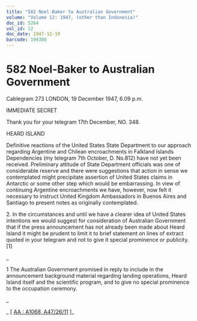 ```yaml
---
title: "582 Noel-Baker to Australian Government"
volume: "Volume 12: 1947, (other than Indonesia)"
doc_id: 5264
vol_id: 12
doc_date: 1947-12-19
barcode: 194388
---
```


# 582 Noel-Baker to Australian Government

Cablegram 273 LONDON, 19 December 1947, 6.09 p.m.

IMMEDIATE SECRET

Thank you for your telegram 17th December, NO. 348.

HEARD ISLAND

Definitive reactions of the United States State Department to our approach regarding Argentine and Chilean encroachments in Falkland Islands Dependencies (my telegram 7th October, D. No.812) have not yet been received. Preliminary attitude of State Department officials was one of considerable reserve and there were suggestions that action in sense we contemplated might precipitate assertion of United States claims in Antarctic or some other step which would be embarrassing. In view of continuing Argentine encroachments we have, however, now felt it necessary to instruct United Kingdom Ambassadors in Buenos Aires and Santiago to present notes as originally contemplated.

2\. In the circumstances and until we have a clearer idea of United States intentions we would suggest for consideration of Australian Government that if the press announcement has not already been made about Heard Island it might be prudent to limit it to brief statement on lines of extract quoted in your telegram and not to give it special prominence or publicity. [1]

_

1 The Australian Government promised in reply to include in the announcement background material regarding landing operations, Heard Island itself and the scientific program, and to give no special prominence to the occupation ceremony.

_

_ [ [AA : A1068, A47/26/11](http://www.naa.gov.au/cgi-bin/Search?O=I&Number=194388) ]_

